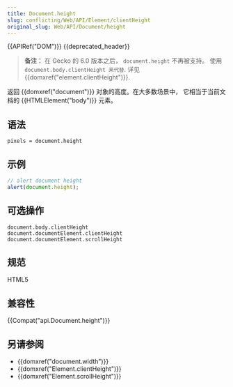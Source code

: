 ```yaml
---
title: Document.height
slug: conflicting/Web/API/Element/clientHeight
original_slug: Web/API/Document/height
---
```

{{APIRef("DOM")}} {{deprecated_header}}

> **备注：** 在 Gecko 的 6.0 版本之后， `document.height` 不再被支持。 使用 `document.body.clientHeight 来代替`. 详见 {{domxref("element.clientHeight")}}.

返回 {{domxref("document")}} 对象的高度。在大多数场景中， 它相当于当前文档的 {{HTMLElement("body")}} 元素。

## 语法

```plain
pixels = document.height
```

## 示例

```js
// alert document height
alert(document.height);
```

## 可选操作

```plain
document.body.clientHeight
document.documentElement.clientHeight
document.documentElement.scrollHeight
```

## 规范

HTML5

## 兼容性

{{Compat("api.Document.height")}}

## 另请参阅

- {{domxref("document.width")}}
- {{domxref("Element.clientHeight")}}
- {{domxref("Element.scrollHeight")}}
